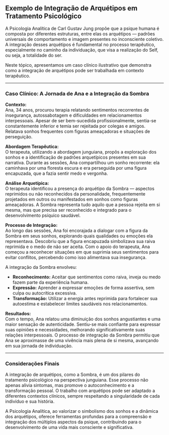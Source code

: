 
## Exemplo de Integração de Arquétipos em Tratamento Psicológico

A Psicologia Analítica de Carl Gustav Jung propõe que a psique humana é composta por diferentes estruturas, entre elas os arquétipos — padrões universais de comportamento e imagem presentes no inconsciente coletivo. A integração desses arquétipos é fundamental no processo terapêutico, especialmente no caminho da individuação, que visa a realização do Self, ou seja, a totalidade do ser.

Neste tópico, apresentamos um caso clínico ilustrativo que demonstra como a integração de arquétipos pode ser trabalhada em contexto terapêutico.

---

### Caso Clínico: A Jornada de Ana e a Integração da Sombra

**Contexto:**  
Ana, 34 anos, procurou terapia relatando sentimentos recorrentes de insegurança, autossabotagem e dificuldades em relacionamentos interpessoais. Apesar de ser bem-sucedida profissionalmente, sentia-se constantemente inferior e temia ser rejeitada por colegas e amigos. Relatava sonhos frequentes com figuras ameaçadoras e situações de perseguição.

**Abordagem Terapêutica:**  
O terapeuta, utilizando a abordagem junguiana, propôs a exploração dos sonhos e a identificação de padrões arquetípicos presentes em sua narrativa. Durante as sessões, Ana compartilhou um sonho recorrente: ela caminhava por uma floresta escura e era perseguida por uma figura encapuzada, que a fazia sentir medo e vergonha.

**Análise Arquetípica:**  
O terapeuta identificou a presença do arquétipo da Sombra — aspectos reprimidos ou não reconhecidos da personalidade, frequentemente projetados em outros ou manifestados em sonhos como figuras ameaçadoras. A Sombra representa tudo aquilo que a pessoa rejeita em si mesma, mas que precisa ser reconhecido e integrado para o desenvolvimento psíquico saudável.

**Processo de Integração:**  
Ao longo das sessões, Ana foi encorajada a dialogar com a figura da Sombra em seus sonhos, explorando quais qualidades ou emoções ela representava. Descobriu que a figura encapuzada simbolizava sua raiva reprimida e o medo de não ser aceita. Com o apoio do terapeuta, Ana começou a reconhecer situações em que suprimia seus sentimentos para evitar conflitos, percebendo como isso alimentava sua insegurança.

A integração da Sombra envolveu:

- **Reconhecimento:** Aceitar que sentimentos como raiva, inveja ou medo fazem parte da experiência humana.
- **Expressão:** Aprender a expressar emoções de forma assertiva, sem culpa ou autocrítica excessiva.
- **Transformação:** Utilizar a energia antes reprimida para fortalecer sua autoestima e estabelecer limites saudáveis nos relacionamentos.

**Resultados:**  
Com o tempo, Ana relatou uma diminuição dos sonhos angustiantes e uma maior sensação de autenticidade. Sentiu-se mais confiante para expressar suas opiniões e necessidades, melhorando significativamente suas relações interpessoais. O processo de integração da Sombra permitiu que Ana se aproximasse de uma vivência mais plena de si mesma, avançando em sua jornada de individuação.

---

### Considerações Finais

A integração de arquétipos, como a Sombra, é um dos pilares do tratamento psicológico na perspectiva junguiana. Esse processo não apenas alivia sintomas, mas promove o autoconhecimento e a transformação pessoal. O trabalho com arquétipos pode ser adaptado a diferentes contextos clínicos, sempre respeitando a singularidade de cada indivíduo e sua história.

A Psicologia Analítica, ao valorizar o simbolismo dos sonhos e a dinâmica dos arquétipos, oferece ferramentas profundas para a compreensão e integração dos múltiplos aspectos da psique, contribuindo para o desenvolvimento de uma vida mais consciente e significativa.
```
